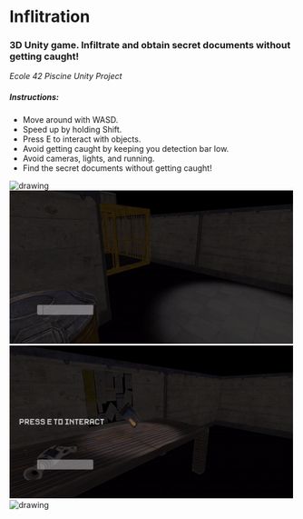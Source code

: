 # Inflitration

### 3D Unity game. Infiltrate and obtain secret documents without getting caught!
*Ecole 42 Piscine Unity Project*

##### Instructions: 

- Move around with WASD.
- Speed up by holding Shift.
- Press E to interact with objects.
- Avoid getting caught by keeping you detection bar low.
- Avoid cameras, lights, and running.
- Find the secret documents without getting caught!

<img src="https://github.com/JanWalsh91/inflitration/blob/master/media/GIF%201.gif" alt="drawing"/>

<img src="https://github.com/JanWalsh91/inflitration/blob/master/media/GIF%202.gif" alt="drawing" width="500"/>

<img src="https://github.com/JanWalsh91/inflitration/blob/master/media/GIF%203.gif" alt="drawing" width="500"/>

<img src="https://github.com/JanWalsh91/inflitration/blob/master/media/GIF%204.gif" alt="drawing" width="500"/>
